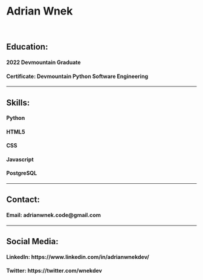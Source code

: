 <h1>Adrian Wnek</h1>
<br>
<h2>Education:</h2>
<h4>2022 Devmountain Graduate</h4>
<h4>Certificate: Devmountain Python Software Engineering</h4>
<hr>
<h2>Skills:</h2>
<h4>Python</h4>
<h4>HTML5</h4>
<h4>CSS</h4>
<h4>Javascript</h4>
<h4>PostgreSQL</h4>
<hr>
<h2>Contact:</h2>
<h4>Email: adrianwnek.code@gmail.com</h4>
<hr>
<h2>Social Media:</h2>
<h4>LinkedIn: https://www.linkedin.com/in/adrianwnekdev/</h4>
<h4>Twitter: https://twitter.com/wnekdev</h4>
<!---
AdrianWnek/AdrianWnek is a ✨ special ✨ repository because its `README.md` (this file) appears on your GitHub profile.
You can click the Preview link to take a look at your changes.
---></p>

